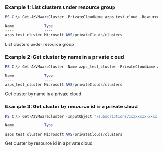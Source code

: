 ### Example 1: List clusters under resource group
```powershell
PS C:\> Get-AzVMwareCluster -PrivateCloudName azps_test_cloud -ResourceGroupName azps_test_group

Name              Type
----              ----
azps_test_cluster Microsoft.AVS/privateClouds/clusters
```

List clusters under resource group

### Example 2: Get cluster by name in a private cloud
```powershell
PS C:\> Get-AzVMwareCluster -Name azps_test_cluster -PrivateCloudName azps_test_cloud -ResourceGroupName azps_test_group

Name              Type
----              ----
azps_test_cluster Microsoft.AVS/privateClouds/clusters
```

Get cluster by name in a private cloud

### Example 3: Get cluster by resource id in a private cloud
```powershell
PS C:\> Get-AzVMwareCluster -InputObject "/subscriptions/xxxxxxxx-xxxx-xxxx-xxxx-xxxxxxxxxxxx/resourceGroups/azps_test_group/providers/Microsoft.AVS/privateClouds/azps_test_cloud/clusters/azps_test_cluster"

Name              Type
----              ----
azps_test_cluster Microsoft.AVS/privateClouds/clusters
```

Get cluster by resource id in a private cloud